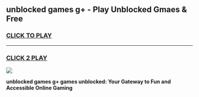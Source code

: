 
## unblocked games g+   - Play Unblocked Gmaes & Free
<h3>
<a href="https://premium.freeplayer.one?title=unblocked_games_g+__&ref=20F">CLICK TO PLAY</a></h3>
<hr>

<h3>
<a href="https://premium.freeplayer.one?title=unblocked_games_g+__&ref=20F">CLICK 2 PLAY</a>
  
</h3>

<a href="https://premium.freeplayer.one?title=unblocked_games_g+__&ref=20F/"><img src="https://clearcache.store/games.png"></a>


**unblocked games g+   games unblocked: Your Gateway to Fun and Accessible Online Gaming**
